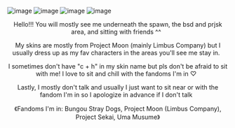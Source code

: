 ![image](https://github.com/user-attachments/assets/bc3909d2-a315-4cf6-b0f5-946a78b547f9)
![image](https://github.com/user-attachments/assets/91c29bef-6598-413b-8827-f2cbe90a52e4)
![image](https://github.com/user-attachments/assets/6bfc3509-14aa-4004-aba6-eaa0e3652227)
![image](https://github.com/user-attachments/assets/55ab4ce3-c1aa-42ab-98c8-8a324bcd0e28)
<p align="center"> Hello!!! You will mostly see me underneath the spawn, the bsd and prjsk area, and sitting with friends ^^
&nbsp;
<p align="center"> My skins are mostly from Project Moon (mainly Limbus Company) but I usually dress up as my fav characters in the areas you'll see me stay in.
&nbsp;
<p align="center"> I sometimes don't have "c + h" in my skin name but pls don't be afraid to sit with me! I love to sit and chill with the fandoms I'm in ♡
&nbsp;
<p align="center"> Lastly, I mostly don't talk and usually I just want to sit near or with the fandom I'm in so I apologize in advance if I don't talk 
&nbsp;
<p align="center"> 《Fandoms I'm in: Bungou Stray Dogs, Project Moon (Limbus Company), Project Sekai, Uma Musume》
